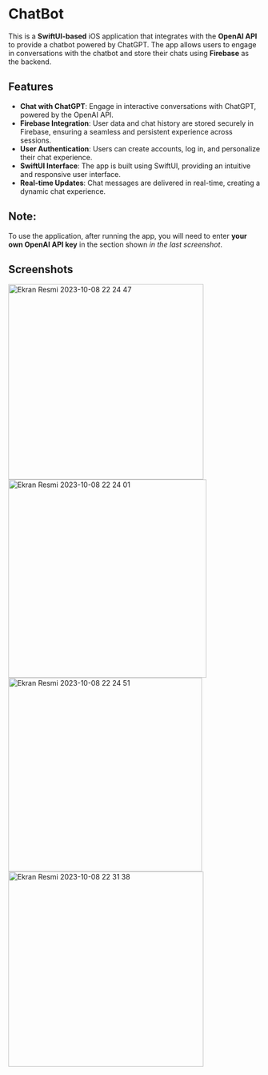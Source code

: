 # ChatBot

This is a **SwiftUI-based** iOS application that integrates with the **OpenAI API** to provide a chatbot powered by ChatGPT. The app allows users to engage in conversations with the chatbot and store their chats using **Firebase** as the backend.

## Features

- **Chat with ChatGPT**: Engage in interactive conversations with ChatGPT, powered by the OpenAI API.
- **Firebase Integration**: User data and chat history are stored securely in Firebase, ensuring a seamless and persistent experience across sessions.
- **User Authentication**: Users can create accounts, log in, and personalize their chat experience.
- **SwiftUI Interface**: The app is built using SwiftUI, providing an intuitive and responsive user interface.
- **Real-time Updates**: Chat messages are delivered in real-time, creating a dynamic chat experience.

## Note: 
To use the application, after running the app, you will need to enter **your own OpenAI API key** in the section shown _in the last screenshot_.

## Screenshots
<img width="390" alt="Ekran Resmi 2023-10-08 22 24 47" src="https://github.com/ecemozturkk/ChatBot/assets/56153715/7460358d-4536-4ce5-8d20-371a420922a7">
<img width="396" alt="Ekran Resmi 2023-10-08 22 24 01" src="https://github.com/ecemozturkk/ChatBot/assets/56153715/cf1186ee-7439-4465-9df9-66a3c823389b">

<img width="387" alt="Ekran Resmi 2023-10-08 22 24 51" src="https://github.com/ecemozturkk/ChatBot/assets/56153715/ad52c2b4-e8c9-424a-8402-b554ebed22c1">
<img width="390" alt="Ekran Resmi 2023-10-08 22 31 38" src="https://github.com/ecemozturkk/ChatBot/assets/56153715/e182985d-9ca6-460e-a3ef-bdaa3fd19dad">
